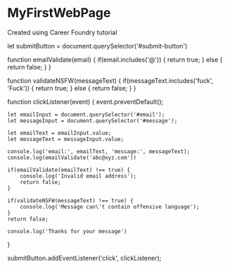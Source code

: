 # MyFirstWebPage
Created using Career Foundry tutorial 

let submitButton = document.querySelector('#submit-button')

function emailValidate(email) {
    if(email.includes('@')) {
        return true;
    } else {
        return false;
    }
}

function validateNSFW(messageText) {
    if(messageText.includes('fuck', 'Fuck')) {
        return true;
    } else {
        return false;
    }
}

function clickListener(event) {
    event.preventDefault();
    
    let emailInput = document.querySelector('#email');
    let messageInput = document.querySelector('#message');

    let emailText = emailInput.value;
    let messageText = messageInput.value;

    console.log('email:', emailText, 'message:', messageText);
    console.log(emailValidate('abc@xyz.com'))

    if(emailValidate(emailText) !== true) {
        console.log('Invalid email address');
        return false;
    }
    
    if(validateNSFW(messageText) !== true) {
        console.log('Message can\'t contain offensive language');
    }
    return false;

    console.log('Thanks for your message')
}

submitButton.addEventListener('click', clickListener);
